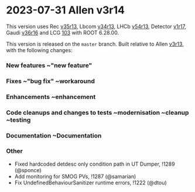 2023-07-31 Allen v3r14
===

This version uses
Rec [v35r13](../../../../Rec/-/tags/v35r13),
Lbcom [v34r13](../../../../Lbcom/-/tags/v34r13),
LHCb [v54r13](../../../../LHCb/-/tags/v54r13),
Detector [v1r17](../../../../Detector/-/tags/v1r17),
Gaudi [v36r16](../../../../Gaudi/-/tags/v36r16) and
LCG [103](http://lcginfo.cern.ch/release/103/) with ROOT 6.28.00.

This version is released on the `master` branch.
Built relative to Allen [v3r13](/../../tags/v3r13), with the following changes:

### New features ~"new feature"



### Fixes ~"bug fix" ~workaround



### Enhancements ~enhancement



### Code cleanups and changes to tests ~modernisation ~cleanup ~testing



### Documentation ~Documentation


### Other

- Fixed hardcoded detdesc only condition path in UT Dumper, !1289 (@sponce)
- Add monitoring for SMOG PVs, !1287 (@samarian)
- Fix UndefinedBehaviourSanitizer runtime errors, !1222 (@dtou)
